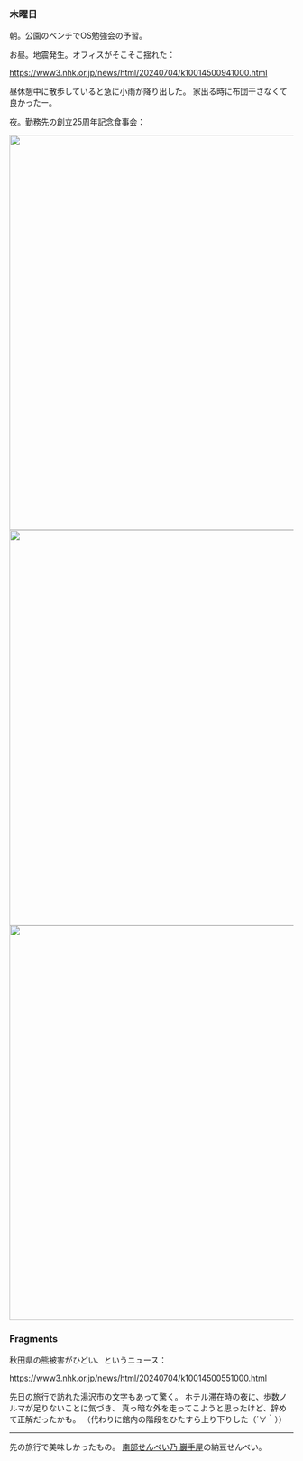 ### 木曜日

朝。公園のベンチでOS勉強会の予習。

お昼。地震発生。オフィスがそこそこ揺れた：

https://www3.nhk.or.jp/news/html/20240704/k10014500941000.html

昼休憩中に散歩していると急に小雨が降り出した。
家出る時に布団干さなくて良かったー。

夜。勤務先の創立25周年記念食事会：

<img src="https://i.imgur.com/u7zjgfQ.jpg" width="700">

<img src="https://i.imgur.com/Tl9gzHD.jpg" width="700">

<img src="https://i.imgur.com/YtPEEq9.jpg" width="700">

### Fragments

秋田県の熊被害がひどい、というニュース：

https://www3.nhk.or.jp/news/html/20240704/k10014500551000.html

先日の旅行で訪れた湯沢市の文字もあって驚く。
ホテル滞在時の夜に、歩数ノルマが足りないことに気づき、
真っ暗な外を走ってこようと思ったけど、辞めて正解だったかも。
（代わりに館内の階段をひたすら上り下りした（´∀｀））

---

先の旅行で美味しかったもの。
[南部せんべい乃 巖手屋](https://www.iwateya.co.jp/)の納豆せんべい。